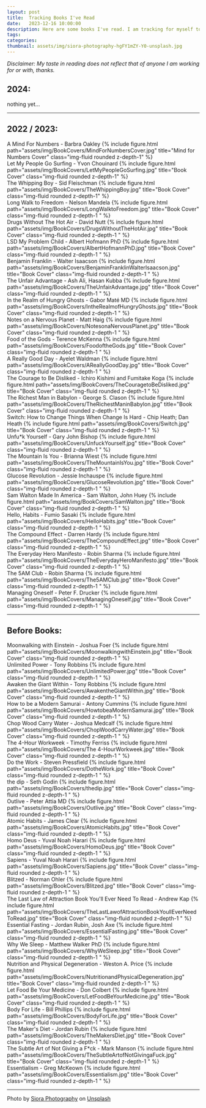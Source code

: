 ```yaml
---
layout: post
title:  Tracking Books I've Read
date:   2023-12-16 10:00:00
description: Here are some books I've read. I am tracking for myself to see what I read over time and I want to publicly review the notes I get from a book. This is my way of taking good notes, then creating a plan to act which is how to incorporate into life. 
tags: 
categories: 
thumbnail: assets/img/siora-photography-hgFY1mZY-Y0-unsplash.jpg
---
```


<i>
    Disclaimer: My taste in reading does not reflect that of anyone I am working for or with, thanks. 
</i>

## 2024:
nothing yet...


<hr>


## 2022 / 2023:

<div class="container">
    <div class="row">
        <div class="col-md-4">A Mind For Numbers - Barbra Oakley
        {%  include figure.html 
        path="assets/img/BookCovers/MindForNumbersCover.jpg"
        title="Mind for Numbers Cover" class="img-fluid rounded z-depth-1" %}
        </div>
        <div class="col-md-4"> Let My People Go Surfing - Yvon Chouinard
        {%  include figure.html 
        path="assets/img/BookCovers/LetMyPeopleGoSurfing.jpg"
        title="Book Cover" class="img-fluid rounded z-depth-1" %}
        </div>
        <div class="col-md-4"> The Whipping Boy - Sid Fleischman
        {%  include figure.html 
        path="assets/img/BookCovers/TheWhippingBoy.jpg"
        title="Book Cover" class="img-fluid rounded z-depth-1" %}
        </div>
        <div class="col-md-4">Long Walk to Freedom - Nelson Mandela
        {%  include figure.html 
        path="assets/img/BookCovers/LongWalktoFreedom.jpg"
        title="Book Cover" class="img-fluid rounded z-depth-1 " %}
        </div>
        <div class="col-md-4">Drugs Without The Hot Air - David Nutt
        {%  include figure.html 
        path="assets/img/BookCovers/DrugsWithoutTheHotAir.jpg"
        title="Book Cover" class="img-fluid rounded z-depth-1 " %}
        </div>
        <div class="col-md-4">LSD My Problem Child - Albert Hofmann PhD
        {%  include figure.html 
        path="assets/img/BookCovers/AlbertHofmannPhD.jpg"
        title="Book Cover" class="img-fluid rounded z-depth-1 " %}
        </div>
        <div class="col-md-4">Benjamin Franklin - Walter Isaacson
        {%  include figure.html 
        path="assets/img/BookCovers/BenjaminFranklinWalterIsaacson.jpg"
        title="Book Cover" class="img-fluid rounded z-depth-1 " %}
        </div>
        <div class="col-md-4">The Unfair Advantage - Ash Ali, Hasan Kubba
        {%  include figure.html 
        path="assets/img/BookCovers/TheUnfairAdvantage.jpg"
        title="Book Cover" class="img-fluid rounded z-depth-1 " %}
        </div>
        <div class="col-md-4">In the Realm of Hungry Ghosts -  Gabor Maté MD
        {%  include figure.html 
        path="assets/img/BookCovers/IntheRealmofHungryGhosts.jpg"
        title="Book Cover" class="img-fluid rounded z-depth-1 " %}
        </div>
        <div class="col-md-4">Notes on a Nervous Planet - Matt Haig
        {%  include figure.html 
        path="assets/img/BookCovers/NotesonaNervousPlanet.jpg"
        title="Book Cover" class="img-fluid rounded z-depth-1 " %}
        </div>
        <div class="col-md-4">Food of the Gods - Terence McKenna
        {%  include figure.html 
        path="assets/img/BookCovers/FoodoftheGods.jpg"
        title="Book Cover" class="img-fluid rounded z-depth-1 " %}
        </div>
        <div class="col-md-4">A Really Good Day - Ayelet Waldman
        {%  include figure.html 
        path="assets/img/BookCovers/AReallyGoodDay.jpg"
        title="Book Cover" class="img-fluid rounded z-depth-1 " %}
        </div>
        <div class="col-md-4">The Courage to Be Disliked - Ichiro Kishimi and Fumitake Koga
        {%  include figure.html 
        path="assets/img/BookCovers/TheCouragetoBeDisliked.jpg"
        title="Book Cover" class="img-fluid rounded z-depth-1 " %}
        </div>
        <div class="col-md-4">The Richest Man in Babylon - George S. Clason
        {%  include figure.html 
        path="assets/img/BookCovers/TheRichestManinBabylon.jpg"
        title="Book Cover" class="img-fluid rounded z-depth-1 " %}
        </div>
        <div class="col-md-4">Switch: How to Change Things When Change Is Hard - Chip Heath; Dan Heath
        {%  include figure.html 
        path="assets/img/BookCovers/Switch.jpg"
        title="Book Cover" class="img-fluid rounded z-depth-1 " %}
        </div>
        <div class="col-md-4">Unfu*k Yourself - Gary John Bishop
        {%  include figure.html 
        path="assets/img/BookCovers/UnfuckYourself.jpg"
        title="Book Cover" class="img-fluid rounded z-depth-1 " %}
        </div>
        <div class="col-md-4">The Mountain Is You - Brianna Wiest
        {%  include figure.html 
        path="assets/img/BookCovers/TheMountainIsYou.jpg"
        title="Book Cover" class="img-fluid rounded z-depth-1 " %}
        </div>
        <div class="col-md-4">Glucose Revolution - Jessie Inchauspe
        {%  include figure.html 
        path="assets/img/BookCovers/GlucoseRevolution.jpg"
        title="Book Cover" class="img-fluid rounded z-depth-1 " %}
        </div>
        <div class="col-md-4">Sam Walton Made In America - Sam Walton, John Huey
        {%  include figure.html 
        path="assets/img/BookCovers/SamWalton.jpg"
        title="Book Cover" class="img-fluid rounded z-depth-1 " %}
        </div>
        <div class="col-md-4">Hello, Habits - Fumio Sasaki
        {%  include figure.html 
        path="assets/img/BookCovers/HelloHabits.jpg"
        title="Book Cover" class="img-fluid rounded z-depth-1 " %}
        </div>
        <div class="col-md-4">The Compound Effect - Darren Hardy
        {%  include figure.html 
        path="assets/img/BookCovers/TheCompoundEffect.jpg"
        title="Book Cover" class="img-fluid rounded z-depth-1 " %}
        </div>
        <div class="col-md-4">The Everyday Hero Manifesto - Robin Sharma
        {%  include figure.html 
        path="assets/img/BookCovers/TheEverydayHeroManifesto.jpg"
        title="Book Cover" class="img-fluid rounded z-depth-1 " %}
        </div>
        <div class="col-md-4">The 5AM Club - Robin Sharma
        {%  include figure.html 
        path="assets/img/BookCovers/The5AMClub.jpg"
        title="Book Cover" class="img-fluid rounded z-depth-1 " %}
        </div>
        <div class="col-md-4">Managing Oneself - Peter F. Drucker
        {%  include figure.html 
        path="assets/img/BookCovers/ManagingOneself.jpg"
        title="Book Cover" class="img-fluid rounded z-depth-1 " %}
        </div>
    </div>
</div>

<hr>

## Before Books:

<div class="container">
    <div class="row">
        <div class="col-md-4">Moonwalking with Einstein - Joshua Foer
        {%  include figure.html 
        path="assets/img/BookCovers/MoonwalkingwithEinstein.jpg"
        title="Book Cover" class="img-fluid rounded z-depth-1 " %}
        </div>
        <div class="col-md-4">Unlimited Power - Tony Robbins
        {%  include figure.html 
        path="assets/img/BookCovers/UnlimitedPower.jpg"
        title="Book Cover" class="img-fluid rounded z-depth-1 " %}
        </div>
        <div class="col-md-4">Awaken the Giant Within - Tony Robbins
        {%  include figure.html 
        path="assets/img/BookCovers/AwakentheGiantWithin.jpg"
        title="Book Cover" class="img-fluid rounded z-depth-1 " %}
        </div>
        <div class="col-md-4">How to be a Modern Samurai - Antony Cummins
        {%  include figure.html 
        path="assets/img/BookCovers/HowtobeaModernSamurai.jpg"
        title="Book Cover" class="img-fluid rounded z-depth-1 " %}
        </div>
        <div class="col-md-4">Chop Wood Carry Water - Joshua Medcalf
        {%  include figure.html 
        path="assets/img/BookCovers/ChopWoodCarryWater.jpg"
        title="Book Cover" class="img-fluid rounded z-depth-1 " %}
        </div>
        <div class="col-md-4">The 4-Hour Workweek - Timothy Ferriss
        {%  include figure.html 
        path="assets/img/BookCovers/The 4-HourWorkweek.jpg"
        title="Book Cover" class="img-fluid rounded z-depth-1 " %}
        </div>
        <div class="col-md-4">Do the Work - Steven Pressfield
        {%  include figure.html 
        path="assets/img/BookCovers/DotheWork.jpg"
        title="Book Cover" class="img-fluid rounded z-depth-1 " %}
        </div>
        <div class="col-md-4">the dip - Seth Godin
        {%  include figure.html 
        path="assets/img/BookCovers/thedip.jpg"
        title="Book Cover" class="img-fluid rounded z-depth-1 " %}
        </div>
        <div class="col-md-4">Outlive - Peter Attia MD
        {%  include figure.html 
        path="assets/img/BookCovers/Outlive.jpg"
        title="Book Cover" class="img-fluid rounded z-depth-1 " %}
        </div>
        <div class="col-md-4">Atomic Habits - James Clear
        {%  include figure.html 
        path="assets/img/BookCovers/AtomicHabits.jpg"
        title="Book Cover" class="img-fluid rounded z-depth-1 " %}
        </div>
        <div class="col-md-4">Homo Deus - Yuval Noah Harari
        {%  include figure.html 
        path="assets/img/BookCovers/HomoDeus.jpg"
        title="Book Cover" class="img-fluid rounded z-depth-1 " %}
        </div>
        <div class="col-md-4">Sapiens - Yuval Noah Harari
        {%  include figure.html 
        path="assets/img/BookCovers/Sapiens.jpg"
        title="Book Cover" class="img-fluid rounded z-depth-1 " %}
        </div>
        <div class="col-md-4">Blitzed - Norman Ohler
        {%  include figure.html 
        path="assets/img/BookCovers/Blitzed.jpg"
        title="Book Cover" class="img-fluid rounded z-depth-1 " %}
        </div>
        <div class="col-md-4">The Last Law of Attraction Book You'll Ever Need To Read - Andrew Kap
        {%  include figure.html 
        path="assets/img/BookCovers/TheLastLawofAttractionBookYoullEverNeedToRead.jpg"
        title="Book Cover" class="img-fluid rounded z-depth-1 " %}
        </div>
        <div class="col-md-4">Essential Fasting - Jordan Rubin, Josh Axe
        {%  include figure.html 
        path="assets/img/BookCovers/EssentialFasting.jpg"
        title="Book Cover" class="img-fluid rounded z-depth-1 " %}
        </div>
        <div class="col-md-4">Why We Sleep - Matthew Walker PhD
        {%  include figure.html 
        path="assets/img/BookCovers/WhyWeSleep.jpg"
        title="Book Cover" class="img-fluid rounded z-depth-1 " %}
        </div>
        <div class="col-md-4">Nutrition and Physical Degeneration - Weston A. Price
        {%  include figure.html 
        path="assets/img/BookCovers/NutritionandPhysicalDegeneration.jpg"
        title="Book Cover" class="img-fluid rounded z-depth-1 " %}
        </div>
        <div class="col-md-4">Let Food Be Your Medicine - Don Colbert
        {%  include figure.html 
        path="assets/img/BookCovers/LetFoodBeYourMedicine.jpg"
        title="Book Cover" class="img-fluid rounded z-depth-1 " %}
        </div>
        <div class="col-md-4">Body For Life - Bill Phillips
        {%  include figure.html 
        path="assets/img/BookCovers/BodyForLife.jpg"
        title="Book Cover" class="img-fluid rounded z-depth-1 " %}
        </div>
        <div class="col-md-4">The Maker's Diet - Jordan Rubin
        {%  include figure.html 
        path="assets/img/BookCovers/TheMakersDiet.jpg"
        title="Book Cover" class="img-fluid rounded z-depth-1 " %}
        </div>
        <div class="col-md-4">The Subtle Art of Not Giving a F*ck - Mark Manson
        {%  include figure.html 
        path="assets/img/BookCovers/TheSubtleArtofNotGivingaFuck.jpg"
        title="Book Cover" class="img-fluid rounded z-depth-1 " %}
        </div>
        <div class="col-md-4">Essentialism - Greg McKeown
        {%  include figure.html 
        path="assets/img/BookCovers/Essentialism.jpg"
        title="Book Cover" class="img-fluid rounded z-depth-1 " %}
        </div>
    </div>
</div>

<hr>

Photo by <a href="https://unsplash.com/@siora18?utm_content=creditCopyText&utm_medium=referral&utm_source=unsplash">Siora Photography</a> on <a href="https://unsplash.com/photos/woman-covering-her-face-with-white-book-hgFY1mZY-Y0?utm_content=creditCopyText&utm_medium=referral&utm_source=unsplash">Unsplash</a>
  